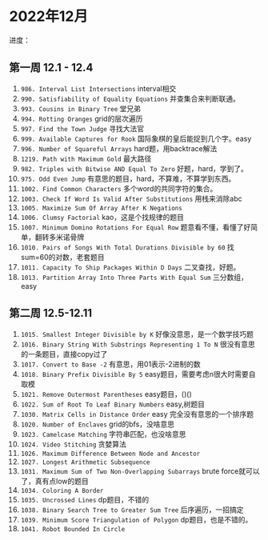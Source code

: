 # 2022年12月

进度：

## 第一周 12.1 - 12.4

1. `986. Interval List Intersections` interval相交
2. `990. Satisfiability of Equality Equations` 并查集合来判断联通。
3. `993. Cousins in Binary Tree` 堂兄弟
4. `994. Rotting Oranges` grid的层次遍历
5. `997. Find the Town Judge` 寻找大法官
6. `999. Available Captures for Rook` 国际象棋的皇后能捉到几个字。easy
7. `996. Number of Squareful Arrays` hard题，用backtrace解法
8. `1219. Path with Maximum Gold` 最大路径
9. `982. Triples with Bitwise AND Equal To Zero` 好题，hard，学到了。
10. `975. Odd Even Jump` 有意思的题目，hard，不算难，不算学到东西。
11. `1002. Find Common Characters` 多个word的共同字符的集合。
12. `1003. Check If Word Is Valid After Substitutions` 用栈来消除abc
13. `1005. Maximize Sum Of Array After K Negations`
14. `1006. Clumsy Factorial` kao，这是个找规律的题目
15. `1007. Minimum Domino Rotations For Equal Row` 题意看不懂，看懂了好简单，翻转多米诺骨牌
16. `1010. Pairs of Songs With Total Durations Divisible by 60` 找sum=60的对数，老套题目
17. `1011. Capacity To Ship Packages Within D Days` 二叉查找，好题。
18. `1013. Partition Array Into Three Parts With Equal Sum` 三分数组，easy

## 第二周 12.5-12.11

1. `1015. Smallest Integer Divisible by K` 好像没意思，是一个数学技巧题
2. `1016. Binary String With Substrings Representing 1 To N` 很没有意思的一条题目，直接copy过了
3. `1017. Convert to Base -2` 有意思，用01表示-2进制的数
4. `1018. Binary Prefix Divisible By 5` easy题目，需要考虑n很大时需要自取模
5. `1021. Remove Outermost Parentheses` easy题目，()()
6. `1022. Sum of Root To Leaf Binary Numbers` easy,树题目
7. `1030. Matrix Cells in Distance Order` easy 完全没有意思的一个排序题
8. `1020. Number of Enclaves` grid的bfs，没啥意思
9. `1023. Camelcase Matching` 字符串匹配，也没啥意思
10. `1024. Video Stitching` 贪婪算法
11. `1026. Maximum Difference Between Node and Ancestor`
12. `1027. Longest Arithmetic Subsequence`
13. `1031. Maximum Sum of Two Non-Overlapping Subarrays` brute force就可以了，真有点low的题目
14. `1034. Coloring A Border`
15. `1035. Uncrossed Lines` dp题目，不错的
16. `1038. Binary Search Tree to Greater Sum Tree` 后序遍历，一招搞定
17. `1039. Minimum Score Triangulation of Polygon` dp题目，也是不错的。
18. `1041. Robot Bounded In Circle`